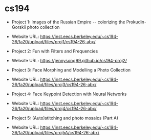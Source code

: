 # cs194
- Project 1: Images of the Russian Empire -- colorizing the Prokudin-Gorskii photo collection
- Website URL: https://inst.eecs.berkeley.edu/~cs194-26/fa20/upload/files/proj1/cs194-26-abx/

- Project 2: Fun with Filters and Frequencies
- Website URL: https://jennysong99.github.io/cs194-proj2/

- Project 3: Face Morphing and Modelling a Photo Collection
- Website URL: https://inst.eecs.berkeley.edu/~cs194-26/fa20/upload/files/proj3/cs194-26-abx/

- Project 4: Face Keypoint Detection with Neural Networks 
- Website URL: https://inst.eecs.berkeley.edu/~cs194-26/fa20/upload/files/proj4/cs194-26-abx/

- Project 5: (Auto)stitching and photo mosaics (Part A)
- Website URL: https://inst.eecs.berkeley.edu/~cs194-26/fa20/upload/files/proj5A/cs194-26-abx/






